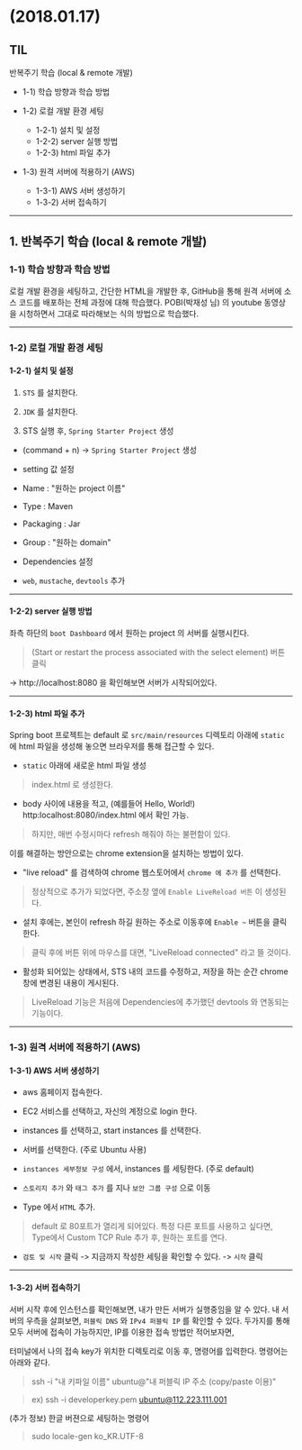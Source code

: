 # (2018.01.17)

## TIL

반복주기 학습 (local & remote 개발)
- 1-1) 학습 방향과 학습 방법

- 1-2) 로컬 개발 환경 세팅
  - 1-2-1) 설치 및 설정
  - 1-2-2) server 실행 방법
  - 1-2-3) html 파일 추가

- 1-3) 원격 서버에 적용하기 (AWS)
  - 1-3-1) AWS 서버 생성하기
  - 1-3-2) 서버 접속하기

---
## 1. 반복주기 학습 (local & remote 개발)

### 1-1) 학습 방향과 학습 방법

로컬 개발 환경을 세팅하고, 간단한 HTML을 개발한 후, GitHub을 통해 원격 서버에
소스 코드를 배포하는 전체 과정에 대해 학습했다. POBI(박재성 님) 의 youtube 동영상을
시청하면서 그대로 따라해보는 식의 방법으로 학습했다.

---
### 1-2) 로컬 개발 환경 세팅

#### 1-2-1) 설치 및 설정

1) `STS` 를 설치한다.

2) `JDK` 를 설치한다.

3) STS 실행 후, `Spring Starter Project` 생성
- (command + n) -> `Spring Starter Project` 생성

- setting 값 설정
 - Name : "원하는 project 이름"
 - Type : Maven
 - Packaging : Jar
 - Group : "원하는 domain"

- Dependencies 설정
 - `web`, `mustache`, `devtools` 추가

---
#### 1-2-2) server 실행 방법

좌측 하단의 `boot Dashboard` 에서 원하는 project 의 서버를 실행시킨다.

> (Start or restart the process associated with the select element) 버튼 클릭

-> http://localhost:8080 을 확인해보면 서버가 시작되어있다.

---
#### 1-2-3) html 파일 추가

Spring boot 프로젝트는 default 로 `src/main/resources` 디렉토리 아래에 `static` 에 html 파일을 생성해 놓으면 브라우저를 통해 접근할 수 있다.

- `static` 아래에 새로운 html 파일 생성
 > index.html 로 생성한다.

- body 사이에 내용을 적고, (예를들어 Hello, World!) http:localhost:8080/index.html 에서 확인 가능.
> 하지만, 매번 수정시마다 refresh 해줘야 하는 불편함이 있다.

이를 해결하는 방안으로는 chrome extension을 설치하는 방법이 있다.
- "live reload" 를 검색하여 chrome 웹스토어에서 `chrome 에 추가` 를 선택한다.
> 정상적으로 추가가 되었다면, 주소창 옆에 `Enable LiveReload 버튼` 이 생성된다.

- 설치 후에는, 본인이 refresh 하길 원하는 주소로 이동후에 `Enable ~` 버튼을 클릭한다.
> 클릭 후에 버튼 위에 마우스를 대면, "LiveReload connected" 라고 뜰 것이다.

- 활성화 되어있는 상태에서, STS 내의 코드를 수정하고, 저장을 하는 순간 chrome창에 변경된 내용이 게시된다.

> LiveReload 기능은 처음에 Dependencies에 추가했던 devtools 와 연동되는 기능이다.

---
### 1-3) 원격 서버에 적용하기 (AWS)

#### 1-3-1) AWS 서버 생성하기

- aws 홈페이지 접속한다.

- EC2 서비스를 선택하고, 자신의 계정으로 login 한다.

- instances 를 선택하고, start instances 를 선택한다.

- 서버를 선택한다. (주로 Ubuntu 사용)

- `instances 세부정보 구성` 에서, instances 를 세팅한다. (주로 default)

- `스토리지 추가` 와 `태그 추가` 를 지나 `보안 그룹 구성` 으로 이동
 - Type 에서 `HTML` 추가.
 > default 로 80포트가 열리게 되어있다. 특정 다른 포트를 사용하고 싶다면, Type에서 Custom TCP Rule 추가 후, 원하는 포트를 연다.

- `검토 및 시작` 클릭 -> 지금까지 작성한 세팅을 확인할 수 있다. -> `시작` 클릭

---
#### 1-3-2) 서버 접속하기

서버 시작 후에 인스턴스를 확인해보면, 내가 만든 서버가 실행중임을 알 수 있다.
내 서버의 우측을 살펴보면, `퍼블릭 DNS` 와 `IPv4 퍼블릭 IP` 를 확인할 수 있다.
두가지를 통해 모두 서버에 접속이 가능하지만, IP를 이용한 접속 방법만 적어보자면,

터미널에서 나의 접속 key가 위치한 디렉토리로 이동 후, 명령어를 입력한다. 명령어는 아래와 같다.
> ssh -i "내 키파일 이름" ubuntu@"내 퍼블릭 IP 주소 (copy/paste 이용)"

> ex) ssh -i developerkey.pem ubuntu@112.223.111.001

 (추가 정보) 한글 버젼으로 세팅하는 명령어
 > sudo locale-gen ko_KR.UTF-8
